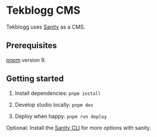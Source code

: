 # Tekblogg CMS

Tekblogg uses [Sanity](https://www.sanity.io/) as a CMS.

## Prerequisites

[pnpm](https://pnpm.io/installation) version 9.

## Getting started

1. Install dependencies: `pnpm install`

2. Develop studio locally: `pnpm dev`

3. Deploy when happy: `pnpm run deploy`

Optional: Install the [Sanity CLI](https://www.sanity.io/docs/getting-started-with-sanity-cli) for more options with sanity.
